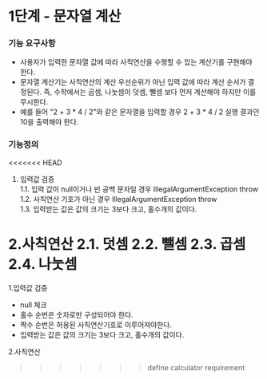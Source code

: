 # 1단계 - 문자열 계산

### 기능 요구사항
- 사용자가 입력한 문자열 값에 따라 사칙연산을 수행할 수 있는 계산기를 구현해야 한다.
- 문자열 계산기는 사칙연산의 계산 우선순위가 아닌 입력 값에 따라 계산 순서가 결정된다. 즉, 수학에서는 곱셈, 나눗셈이 덧셈, 뺄셈 보다 먼저 계산해야 하지만 이를 무시한다.
- 예를 들어 "2 + 3 * 4 / 2"와 같은 문자열을 입력할 경우 2 + 3 * 4 / 2 실행 결과인 10을 출력해야 한다.

### 기능정의
<<<<<<< HEAD
1. 입력값 검증  
1.1. 입력 값이 null이거나 빈 공백 문자일 경우 IllegalArgumentException throw  
1.2. 사칙연산 기호가 아닌 경우 IllegalArgumentException throw  
1.3. 입력받는 값은 값의 크기는 3보다 크고, 홀수개의 값이다.  

2.사칙연산 
2.1. 덧셈
2.2. 뺄셈
2.3. 곱셈
2.4. 나눗셈
=======
1.입력값 검증
- null 체크
- 홀수 순번은 숫자로만 구성되어야 한다.
- 짝수 순번은 허용된 사칙연산기호로 이루어져야한다.
- 입력받는 값은 값의 크기는 3보다 크고, 홀수개의 값이다.

2.사칙연산 
>>>>>>> define calculator requirement
